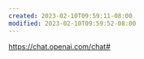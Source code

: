 ```yaml
---
created: 2023-02-10T09:59:11-08:00
modified: 2023-02-10T09:59:52-08:00
---
```


https://chat.openai.com/chat#
